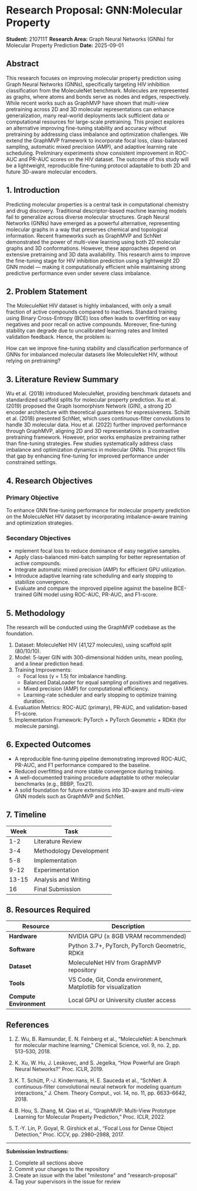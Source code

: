 # Research Proposal: GNN:Molecular Property

**Student:** 210711T
**Research Area:** Graph Neural Networks (GNNs) for Molecular Property Prediction
**Date:** 2025-09-01

## Abstract

This research focuses on improving molecular property prediction using Graph Neural Networks (GNNs), specifically targeting HIV inhibition classification from the MoleculeNet benchmark. Molecules are represented as graphs, where atoms and bonds serve as nodes and edges, respectively. While recent works such as GraphMVP have shown that multi-view pretraining across 2D and 3D molecular representations can enhance generalization, many real-world deployments lack sufficient data or computational resources for large-scale pretraining.
This project explores an alternative  improving fine-tuning stability and accuracy without pretraining by addressing class imbalance and optimization challenges. We extend the GraphMVP framework to incorporate focal loss, class-balanced sampling, automatic mixed precision (AMP), and adaptive learning rate scheduling. Preliminary experiments show consistent improvement in ROC-AUC and PR-AUC scores on the HIV dataset. The outcome of this study will be a lightweight, reproducible fine-tuning protocol adaptable to both 2D and future 3D-aware molecular encoders.

## 1. Introduction

Predicting molecular properties is a central task in computational chemistry and drug discovery. Traditional descriptor-based machine learning models fail to generalize across diverse molecular structures. Graph Neural Networks (GNNs) have emerged as a powerful alternative, representing molecular graphs in a way that preserves chemical and topological information.
Recent frameworks such as GraphMVP and SchNet demonstrated the power of multi-view learning using both 2D molecular graphs and 3D conformations. However, these approaches depend on extensive pretraining and 3D data availability.
This research aims to improve the fine-tuning stage for HIV inhibition prediction using a lightweight 2D GNN model — making it computationally efficient while maintaining strong predictive performance even under severe class imbalance.

## 2. Problem Statement

The MoleculeNet HIV dataset is highly imbalanced, with only a small fraction of active compounds compared to inactives. Standard training using Binary Cross-Entropy (BCE) loss often leads to overfitting on easy negatives and poor recall on active compounds.
Moreover, fine-tuning stability can degrade due to uncalibrated learning rates and limited validation feedback. Hence, the problem is:

How can we improve fine-tuning stability and classification performance of GNNs for imbalanced molecular datasets like MoleculeNet HIV, without relying on pretraining?

## 3. Literature Review Summary

Wu et al. (2018) introduced MoleculeNet, providing benchmark datasets and standardized scaffold splits for molecular property prediction. Xu et al. (2019) proposed the Graph Isomorphism Network (GIN), a strong 2D encoder architecture with theoretical guarantees for expressiveness. Schütt et al. (2018) presented SchNet, which uses continuous-filter convolutions to handle 3D molecular data. Hou et al. (2022) further improved performance through GraphMVP, aligning 2D and 3D representations in a contrastive pretraining framework.
However, prior works emphasize pretraining rather than fine-tuning strategies. Few studies systematically address class imbalance and optimization dynamics in molecular GNNs. This project fills that gap by enhancing fine-tuning for improved performance under constrained settings.

## 4. Research Objectives

### Primary Objective

To enhance GNN fine-tuning performance for molecular property prediction on the MoleculeNet HIV dataset by incorporating imbalance-aware training and optimization strategies.

### Secondary Objectives

- mplement focal loss to reduce dominance of easy negative samples.
- Apply class-balanced mini-batch sampling for better representation of active compounds.
- Integrate automatic mixed precision (AMP) for efficient GPU utilization.
- Introduce adaptive learning rate scheduling and early stopping to stabilize convergence.
- Evaluate and compare the improved pipeline against the baseline BCE-trained GIN model using ROC-AUC, PR-AUC, and F1-score.

## 5. Methodology

The research will be conducted using the GraphMVP codebase as the foundation.

1. Dataset: MoleculeNet HIV (41,127 molecules), using scaffold split (80/10/10).
2. Model: 5-layer GIN with 300-dimensional hidden units, mean pooling, and a linear prediction head.
3. Training Improvements:
   - Focal loss (γ = 1.5) for imbalance handling.
   - Balanced DataLoader for equal sampling of positives and negatives.
   - Mixed precision (AMP) for computational efficiency.
   - Learning-rate scheduler and early stopping to optimize training duration.
4. Evaluation Metrics: ROC-AUC (primary), PR-AUC, and validation-based F1-score.
5. Implementation Framework: PyTorch + PyTorch Geometric + RDKit (for molecule parsing).

## 6. Expected Outcomes

- A reproducible fine-tuning pipeline demonstrating improved ROC-AUC, PR-AUC, and F1 performance compared to the baseline.
- Reduced overfitting and more stable convergence during training.
- A well-documented training procedure adaptable to other molecular benchmarks (e.g., BBBP, Tox21).
- A solid foundation for future extensions into 3D-aware and multi-view GNN models such as GraphMVP and SchNet.

## 7. Timeline

| Week  | Task                    |
| ----- | ----------------------- |
| 1-2   | Literature Review       |
| 3-4   | Methodology Development |
| 5-8   | Implementation          |
| 9-12  | Experimentation         |
| 13-15 | Analysis and Writing    |
| 16    | Final Submission        |

## 8. Resources Required

| Resource                | Description                                                   |
| ----------------------- | ------------------------------------------------------------- |
| **Hardware**            | NVIDIA GPU (≥ 8GB VRAM recommended)                           |
| **Software**            | Python 3.7+, PyTorch, PyTorch Geometric, RDKit                |
| **Dataset**             | MoleculeNet HIV from GraphMVP repository                      |
| **Tools**               | VS Code, Git, Conda environment, Matplotlib for visualization |
| **Compute Environment** | Local GPU or University cluster access                        |

## References

1. Z. Wu, B. Ramsundar, E. N. Feinberg et al., “MoleculeNet: A benchmark for molecular machine learning,” Chemical Science, vol. 9, no. 2, pp. 513–530, 2018.

2. K. Xu, W. Hu, J. Leskovec, and S. Jegelka, “How Powerful are Graph Neural Networks?” Proc. ICLR, 2019.

3. K. T. Schütt, P.-J. Kindermans, H. E. Sauceda et al., “SchNet: A continuous-filter convolutional neural network for modeling quantum interactions,” J. Chem. Theory Comput., vol. 14, no. 11, pp. 6633–6642, 2018.

4. B. Hou, S. Zhang, M. Qiao et al., “GraphMVP: Multi-View Prototype Learning for Molecular Property Prediction,” Proc. ICLR, 2022.

5. T.-Y. Lin, P. Goyal, R. Girshick et al., “Focal Loss for Dense Object Detection,” Proc. ICCV, pp. 2980–2988, 2017.

---

**Submission Instructions:**

1. Complete all sections above
2. Commit your changes to the repository
3. Create an issue with the label "milestone" and "research-proposal"
4. Tag your supervisors in the issue for review
